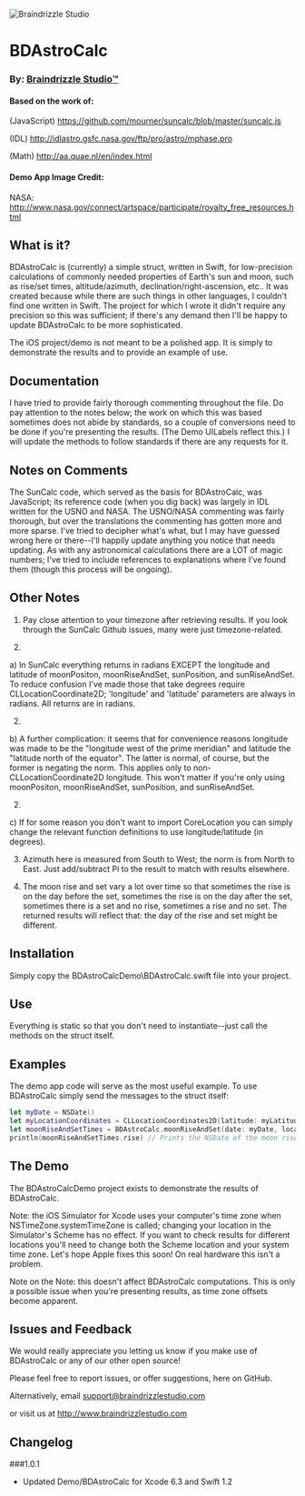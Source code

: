![Braindrizzle Studio](http://braindrizzlestudio.com/images/logo/logo-overlay-orange-180.png "Braindrizzle Studio:tm:")

# BDAstroCalc

### By: [Braindrizzle Studio:tm:](http://braindrizzlestudio.com)

#### Based on the work of:

(JavaScript) https://github.com/mourner/suncalc/blob/master/suncalc.js

(IDL) http://idlastro.gsfc.nasa.gov/ftp/pro/astro/mphase.pro

(Math) http://aa.quae.nl/en/index.html

#### Demo App Image Credit:

NASA: http://www.nasa.gov/connect/artspace/participate/royalty_free_resources.html


## What is it?

BDAstroCalc is (currently) a simple struct, written in Swift, for low-precision calculations of commonly needed properties of Earth's sun and moon, such as rise/set times, altitude/azimuth, declination/right-ascension, etc.. It was created because while there are such things in other languages, I couldn't find one written in Swift. The project for which I wrote it didn't require any precision so this was sufficient; if there's any demand then I'll be happy to update BDAstroCalc to be more sophisticated.

The iOS project/demo is not meant to be a polished app. It is simply to demonstrate the results and to provide an example of use.


## Documentation

I have tried to provide fairly thorough commenting throughout the file. Do pay attention to the notes below; the work on which this was based sometimes does not abide by standards, so a couple of conversions need to be done if you're presenting the results. (The Demo UILabels reflect this.) I will update the methods to follow standards if there are any requests for it.


## Notes on Comments

The SunCalc code, which served as the basis for BDAstroCalc, was JavaScript; its reference code (when you dig back) was largely in IDL written for the USNO and NASA. The USNO/NASA commenting was fairly thorough, but over the translations the commenting has gotten more and more sparse. I've tried to decipher what's what, but I may have guessed wrong here or there--I'll happily update anything you notice that needs updating. As with any astronomical calculations there are a LOT of magic numbers; I've tried to include references to explanations where I've found them (though this process will be ongoing).


## Other Notes

1) Pay close attention to your timezone after retrieving results. If you look through the SunCalc Github issues, many were just timezone-related.
  
2)
  a) In SunCalc everything returns in radians EXCEPT the longitude and latitude of moonPositon, moonRiseAndSet, sunPosition, and sunRiseAndSet. 
    To reduce confusion I've made those that take degrees require CLLocationCoordinate2D; 'longitude' and 'latitude' parameters are always in radians. 
    All returns are in radians.

2)
  b) A further complication: it seems that for convenience reasons longitude was made to be the "longitude west of the prime meridian" and latitude the "latitude north of the equator".
    The latter is normal, of course, but the former is negating the norm. This applies only to non-CLLocationCoordinate2D longitude. This won't matter if you're only using moonPositon, moonRiseAndSet, sunPosition, and sunRiseAndSet. 

2)
  c) If for some reason you don't want to import CoreLocation you can simply change the relevant function definitions to use longitude/latitude (in degrees).

3) Azimuth here is measured from South to West; the norm is from North to East. Just add/subtract Pi to the result to match with results elsewhere.

4) The moon rise and set vary a lot over time so that sometimes the rise is on the day before the set, sometimes the rise is on the day after the set, sometimes there is a set and no rise, sometimes a rise and no set. The returned results will reflect that: the day of the rise and set might be different.


## Installation

Simply copy the BDAstroCalcDemo\BDAstroCalc.swift file into your project.


## Use

Everything is static so that you don't need to instantiate--just call the methods on the struct itself.


## Examples

The demo app code will serve as the most useful example. To use BDAstroCalc simply send the messages to the struct itself:

```swift
let myDate = NSDate()
let myLocationCoordinates = CLLocationCoordinates2D(latitude: myLatitude, longitude: myLongitude)
let moonRiseAndSetTimes = BDAstroCalc.moonRiseAndSet(date: myDate, location: myLocation)
println(moonRiseAndSetTimes.rise) // Prints the NSDate of the moon rise 
```


## The Demo

The BDAstroCalcDemo project exists to demonstrate the results of BDAstroCalc. 

Note: the iOS Simulator for Xcode uses your computer's time zone when NSTimeZone.systemTimeZone is called; changing your location in the Simulator's Scheme has no effect. If you want to check results for different locations you'll need to change both the Scheme location and your system time zone. Let's hope Apple fixes this soon! On real hardware this isn't a problem.

Note on the Note: this doesn't affect BDAstroCalc computations. This is only a possible issue when you're presenting results, as time zone offsets become apparent.


## Issues and Feedback

We would really appreciate you letting us know if you make use of BDAstroCalc or any of our other open source!

Please feel free to report issues, or offer suggestions, here on GitHub. 

Alternatively, email support@braindrizzlestudio.com 

or visit us at http://www.braindrizzlestudio.com


## Changelog

###1.0.1
- Updated Demo/BDAstroCalc for Xcode 6.3 and Swift 1.2
